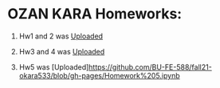 
# OZAN KARA Homeworks:
1) Hw1 and 2 was [Uploaded](https://github.com/BU-FE-588/fall21-okara533/blob/gh-pages/Homework%201%20and%202.ipynb)

2) Hw3 and 4 was [Uploaded](https://github.com/BU-FE-588/fall21-okara533/blob/gh-pages/Homework%203%20and%204.ipynb)

3) Hw5 was [Uploaded]https://github.com/BU-FE-588/fall21-okara533/blob/gh-pages/Homework%205.ipynb

